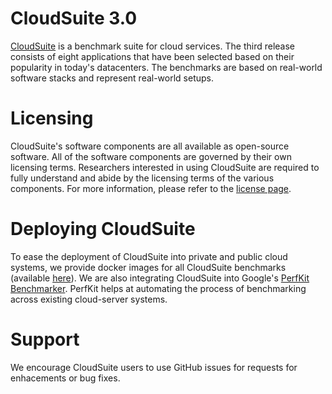 # CloudSuite 3.0 #

[CloudSuite][csp] is a benchmark suite for cloud services. The third release consists of eight applications that have 
been selected based on their popularity in today's datacenters. The benchmarks are based on real-world software 
stacks and represent real-world setups.



# Licensing #

CloudSuite's software components are all available as open-source software. All of the software components are governed by 
their own licensing terms. Researchers interested in using CloudSuite are required to fully understand and abide by the 
licensing terms of the various components. For more information, please refer to the [license page][csl].

# Deploying CloudSuite #

To ease the deployment of CloudSuite into private and public cloud systems, we provide docker images for all CloudSuite benchmarks 
(available [here][csb]). We are also integrating CloudSuite into Google's [PerfKit Benchmarker][pkb]. PerfKit helps at automating the process of 
benchmarking across existing cloud-server systems.

# Support #

We encourage CloudSuite users to use GitHub issues for requests for enhacements or bug fixes.

[csp]: http://cloudsuite.ch "CloudSuite Page"
[csl]: http://cloudsuite.ch/licenses/ "CloudSuite License"
[csb]: http://cloudsuite.ch/benchmarks/ "CloudSuite Benchmarks"
[pkb]: https://github.com/GoogleCloudPlatform/PerfKitBenchmarker "Google's PerfKit Benchmarker"

